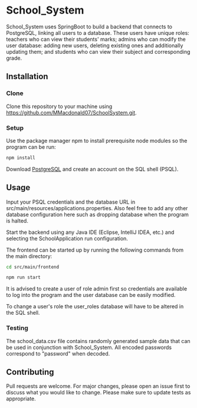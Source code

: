 # School_System

School_System uses SpringBoot to build a backend that connects to PostgreSQL, linking all users to a database. These users have unique roles: teachers who can view their students' marks; admins who can modify the user database: adding new users, deleting existing ones and additionally updating them; and students who can view their subject and corresponding grade.

## Installation

### Clone

Clone this repository to your machine using https://github.com/MMacdonald07/SchoolSystem.git.

### Setup

Use the package manager npm to install prerequisite node modules so the program can be run:

```bash
npm install
```

Download [PostgreSQL](https://www.enterprisedb.com/downloads/postgres-postgresql-downloads) and create an account on the SQL shell (PSQL).

## Usage

Input your PSQL credentials and the database URL in src/main/resources/applications.properties. Also feel free to add any other database configuration here such as dropping database when the program is halted.

Start the backend using any Java IDE (Eclipse, IntelliJ IDEA, etc.) and selecting the SchoolApplication run configuration.

The frontend can be started up by running the following commands from the main directory:

```bash
cd src/main/frontend

npm run start
```

It is advised to create a user of role admin first so credentials are available to log into the program and the user database can be easily modified.

To change a user's role the user_roles database will have to be altered in the SQL shell.

### Testing

The school_data.csv file contains randomly generated sample data that can be used in conjunction with School_System. All encoded passwords correspond to "password" when decoded.

## Contributing

Pull requests are welcome. For major changes, please open an issue first to discuss what you would like to change.
Please make sure to update tests as appropriate.
